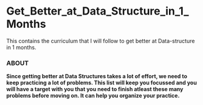 # Get_Better_at_Data_Structure_in_1_Months
This contains the curriculum that I will follow to get better at Data-structure  in 1 months.


 ### **ABOUT** 
**Since getting better at Data Structures takes a lot of effort, we need to keep practicing a lot of problems. This list will keep you focussed and you will have a target with you that you need to finish atleast these many problems before moving on. It can help you organize your practice.**
